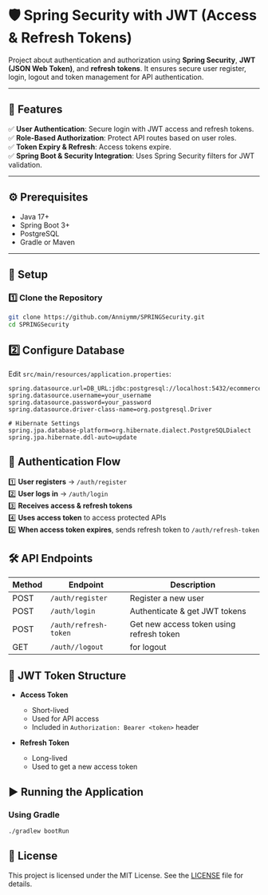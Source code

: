 # 🛡️ Spring Security with JWT (Access & Refresh Tokens)

Project about authentication and authorization using **Spring Security**, **JWT (JSON Web Token)**, and **refresh tokens**. It ensures secure user register, login, logout and token management for API authentication.

---

## 🚀 Features

✅ **User Authentication**: Secure login with JWT access and refresh tokens.  
✅ **Role-Based Authorization**: Protect API routes based on user roles.  
✅ **Token Expiry & Refresh**: Access tokens expire.  
✅ **Spring Boot & Security Integration**: Uses Spring Security filters for JWT validation.

---

## ⚙️ Prerequisites

- Java 17+  
- Spring Boot 3+  
- PostgreSQL
- Gradle or Maven

---

## 📌 Setup

### 1️⃣ Clone the Repository

```bash
git clone https://github.com/Anniymm/SPRINGSecurity.git
cd SPRINGSecurity
```

## 2️⃣ Configure Database

Edit `src/main/resources/application.properties`:

```properties
spring.datasource.url=DB_URL:jdbc:postgresql://localhost:5432/ecommerce
spring.datasource.username=your_username
spring.datasource.password=your_password
spring.datasource.driver-class-name=org.postgresql.Driver

# Hibernate Settings
spring.jpa.database-platform=org.hibernate.dialect.PostgreSQLDialect
spring.jpa.hibernate.ddl-auto=update
```
## 🔑 Authentication Flow

1️⃣ **User registers** → `/auth/register`  
2️⃣ **User logs in** → `/auth/login`  
3️⃣ **Receives access & refresh tokens**  
4️⃣ **Uses access token** to access protected APIs  
5️⃣ **When access token expires**, sends refresh token to `/auth/refresh-token`  

## 🛠️ API Endpoints

| Method | Endpoint            | Description                                 | 
|--------|---------------------|---------------------------------------------|
| POST   | `/auth/register`     | Register a new user                        | 
| POST   | `/auth/login`        | Authenticate & get JWT tokens              | 
| POST   | `/auth/refresh-token`      | Get new access token using refresh token   | 
| GET    | `/auth//logout`          | for logout                   | 


## 🔐 JWT Token Structure

- **Access Token**
  - Short-lived 
  - Used for API access
  - Included in `Authorization: Bearer <token>` header

- **Refresh Token**
  - Long-lived
  - Used to get a new access token


## ▶️ Running the Application

### Using Gradle

```bash
./gradlew bootRun
```
## 📜 License

This project is licensed under the MIT License. See the [LICENSE](LICENSE) file for details.


